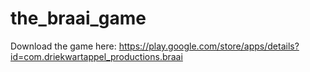 # the_braai_game


Download the game here: https://play.google.com/store/apps/details?id=com.driekwartappel_productions.braai